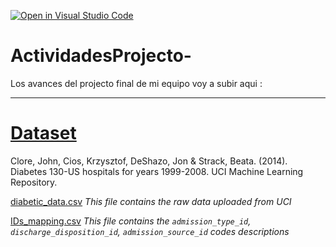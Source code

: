 [![Open in Visual Studio Code](https://classroom.github.com/assets/open-in-vscode-c66648af7eb3fe8bc4f294546bfd86ef473780cde1dea487d3c4ff354943c9ae.svg)](https://classroom.github.com/online_ide?assignment_repo_id=8479330&assignment_repo_type=AssignmentRepo)
# ActividadesProjecto-
Los avances del projecto final de mi equipo voy a subir aqui : 
___
# [Dataset](https://github.com/PosgradoMNA/actividades-del-projecto-equipo_37/tree/main/dataset)

Clore, John, Cios, Krzysztof, DeShazo, Jon & Strack, Beata. (2014). Diabetes 130-US hospitals for years 1999-2008. UCI Machine Learning Repository.

[diabetic_data.csv](https://github.com/PosgradoMNA/actividades-del-projecto-equipo_37/blob/main/dataset/IDs_mapping.csv)
_This file contains the raw data uploaded from UCI_

[
IDs_mapping.csv](https://github.com/PosgradoMNA/actividades-del-projecto-equipo_37/blob/main/dataset/IDs_mapping.csv)
_This file contains the `admission_type_id`, `discharge_disposition_id`, `admission_source_id` codes descriptions_
